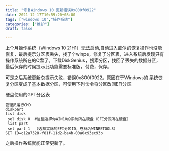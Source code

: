 ```yaml
---
title: "修复Windows 10 更新错误0x800f0922"
date: 2021-12-17T10:59:20+08:00
tags: ["windows 10","操作系统"]
categories: ["维护"]
draft: false

---
```

上个月操作系统（Windows 10 21H1）无法启动,自动进入戴尔的恢复操作也没能恢复，最后提示分区表丢失，找了个winpe，修复了分区表，进入系统后发现只有操作系统所在的C盘了。下载DiskGenius，搜索分区，找回了丢失的数据分区，最后保存的时候提示此功能需要标准版，付费，保存。

可是之后系统更新总提示失败，错误0x800f0922。原因在于Windows的 系统恢复分区变成了基本数据分区，可使用下列命令将分区改回EFI分区

硬盘使用的GPT分区表

```batch
管理员运行CMD
diskpart
list disk
 sel disk 0  #这里选择你WIN10的系统所在硬盘（EFI分区所在硬盘）
 list part 
 sel part 1  （选择实际的EFI分区ID，卷标为WINRETOOLS）
SET ID=c12a7328-f81f-11d2-ba4b-00a0c93ec93b
```

之后操作系统就能正常更新了。